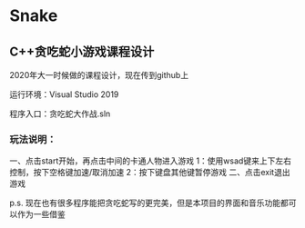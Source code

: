 # Snake
## C++贪吃蛇小游戏课程设计
  
  2020年大一时候做的课程设计，现在传到github上
  
  运行环境：Visual Studio 2019
  
  程序入口：贪吃蛇大作战.sln
### 玩法说明：
  一、点击start开始，再点击中间的卡通人物进入游戏
    1：使用wsad键来上下左右控制，按下空格键加速/取消加速
    2：按下键盘其他键暂停游戏
  二、点击exit退出游戏


p.s. 现在也有很多程序能把贪吃蛇写的更完美，但是本项目的界面和音乐功能都可以作为一些借鉴
